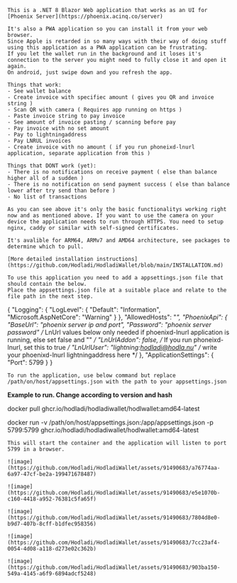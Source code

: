 ```
This is a .NET 8 Blazor Web application that works as an UI for [Phoenix Server](https://phoenix.acinq.co/server)

It's also a PWA application so you can install it from your web browser.
Since Apple is retarded in so many ways with their way of doing stuff using this application as a PWA application can be frustrating.
If you let the wallet run in the background and it loses it's connection to the server you might need to fully close it and open it again.
On android, just swipe down and you refresh the app.

Things that work:
- See wallet balance
- Create invoice with specifiec amount ( gives you QR and invoice string )
- Scan QR with camera ( Requires app running on https )
- Paste invoice string to pay invoice
- See amount of invoice pasting / scanning before pay
- Pay invoice with no set amount
- Pay to lightningaddress
- Pay LNRUL invoices
- Create invoice with no amount ( if you run phoneixd-lnurl application, separate application from this )

Things that DONT work (yet):
- There is no notifications on receive payment ( else than balance higher all of a sudden )
- There is no notification on send payment success ( else than balance lower after try send than before )
- No list of transactions

As you can see above it's only the basic functionalitys working right now and as mentioned above. If you want to use the camera on your device the application needs to run through HTTPS. You need to setup nginx, caddy or similar with self-signed certificates.

It's avalible for ARM64, ARMv7 and AMD64 architecture, see packages to determine which to pull.

[More detailed installation instructions](https://github.com/Hodladi/HodladiWallet/blob/main/INSTALLATION.md)

To use this application you need to add a appsettings.json file that should contain the below.
Place the appsettings.json file at a suitable place and relate to the file path in the next step.
```
{
    "Logging": {
        "LogLevel": {
            "Default": "Information",
            "Microsoft.AspNetCore": "Warning"
        }
    },
    "AllowedHosts": "*",
    "PhoenixApi": {
        "BaseUrl": "phoenix server ip and port",
        "Password": "phoenix server password"
        /* LnUrl values below only needed if phoenixd-lnurl application is running, else set false and "" */
        "LnUrlAddon": false, /* If you run phoneixd-lnurl, set this to true */
        "LnUrlUser": "lightning:hodladi@hodla.nu" /* write your phoenixd-lnurl lightningaddress here */
    },
    "ApplicationSettings": {
        "Port": 5799
    }
}
```
To run the application, use below command but replace /path/on/host/appsettings.json with the path to your appsettings.json
```
**Example to run. Change according to version and hash**

docker pull ghcr.io/hodladi/hodladiwallet/hodlwallet:amd64-latest

docker run -v /path/on/host/appsettings.json:/app/appsettings.json -p 5799:5799 ghcr.io/hodladi/hodladiwallet/hodlwallet:amd64-latest
```
This will start the container and the application will listen to port 5799 in a browser.

![image](https://github.com/Hodladi/HodladiWallet/assets/91490683/a76774aa-6a97-47cf-be2a-199471678487)

![image](https://github.com/Hodladi/HodladiWallet/assets/91490683/e5e1070b-c160-4418-a952-76381c5fa65f)

![image](https://github.com/Hodladi/HodladiWallet/assets/91490683/7804d8e0-b9d7-407b-8cff-b1dfec958356)

![image](https://github.com/Hodladi/HodladiWallet/assets/91490683/7cc23af4-0054-4d08-a118-d273e02c362b)

![image](https://github.com/Hodladi/HodladiWallet/assets/91490683/903ba150-549a-4145-a6f9-6894adcf5248)

```
